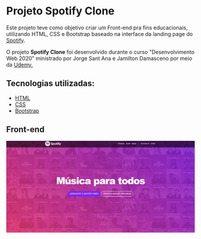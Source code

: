 
<h1>Projeto Spotify Clone</h1>

Este projeto teve como objetivo criar um Front-end pra fins educacionais, utilizando HTML, CSS e Bootstrap baseado na interface da landing page do [Spotify](https://www.spotify.com/br/).

<p>O projeto <strong>Spotify Clone</strong> foi desenvolvido durante o curso "Desenvolvimento Web 2020" ministrado por  Jorge Sant Ana e Jamilton Damasceno por meio da <a href ="https://www.udemy.com/">Udemy.<a></p>

## Tecnologias utilizadas:

  - [HTML](https://www.w3schools.com/html/default.asp)
  - [CSS](https://www.w3schools.com/css/)
  - [Bootstrap](https://getbootstrap.com.br/)

## Front-end

<img src="imagens/Captura1.PNG">
